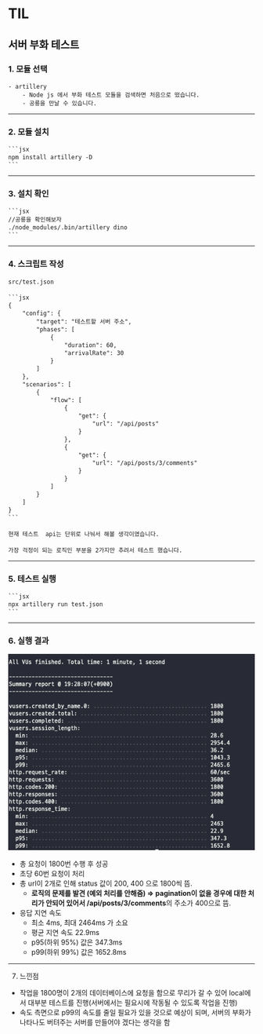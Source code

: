 # TIL

## 서버 부화 테스트

### 1. 모듈 선택

    - artillery
        - Node js 에서 부화 테스트 모듈을 검색하면 처음으로 떴습니다.
        - 공룡을 만날 수 있습니다.

---

### 2. 모듈 설치

    ```jsx
    npm install artillery -D
    ```

---

### 3. 설치 확인

    ```jsx
    //공룡을 확인해보자
    ./node_modules/.bin/artillery dino
    ```

---

### 4. 스크립트 작성

    src/test.json

    ```jsx
    {
        "config": {
            "target": "테스트할 서버 주소",
            "phases": [
                {
                    "duration": 60,
                    "arrivalRate": 30
                }
            ]
        },
        "scenarios": [
            {
                "flow": [
                    {
                        "get": {
                            "url": "/api/posts"
                        }
                    },
                    {
                        "get": {
                            "url": "/api/posts/3/comments"
                        }
                    }
                ]
            }
        ]
    }
    ```

    현재 테스트  api는 단위로 나눠서 해볼 생각이였습니다.

    가장 걱정이 되는 로직인 부분을 2가지만 추려서 테스트 했습니다.

---

### 5. 테스트 실행

    ```jsx
    npx artillery run test.json
    ```

---

### 6. 실행 결과

![test.png](test.png)

- 총 요청이 1800번 수행 후 성공
- 초당 60번 요청이 처리
- 총 url이 2개로 인해 status 값이 200, 400 으로 1800씩 뜸.
  - **로직의 문제를 발견 (예외 처리를 안해줌) ⇒ pagination이 없을 경우에 대한 처리가 안되어 있어서
    /api/posts/3/comments**의 주소가 400으로 뜸.
- 응답 지연 속도
  - 최소 4ms, 최대 2464ms 가 소요
  - 평균 지연 속도 22.9ms
  - p95(하위 95%) 값은 347.3ms
  - p99(하위 99%) 값은 1652.8ms

---

7. 느낀점

- 작업을 1800명이 2개의 데이터베이스에 요청을 함으로 무리가 갈 수 있어 local에서 대부분 테스트를 진행(서버에서는 필요시에 작동될 수 있도록 작업을 진행)
- 속도 측면으로 p99의 속도를 줄일 필요가 있을 것으로 예상이 되며, 서버의 부화가 나타나도 버텨주는 서버를 만들어야 겠다는 생각을 함
